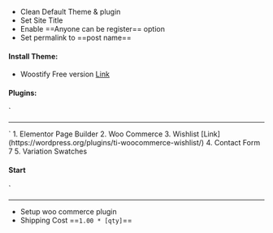 - Clean Default Theme & plugin
- Set Site Title
- Enable ==Anyone can be register== option
- Set permalink to ==post name==

#### Install Theme:
- Woostify Free version [Link](https://woostify.com/)

#### Plugins:
`
<hr>
`
1. Elementor Page Builder
2. Woo Commerce  
3.  Wishlist [Link](https://wordpress.org/plugins/ti-woocommerce-wishlist/)
4. Contact Form 7
5. Variation Swatches 

#### Start 
`
<hr>

- Setup woo commerce plugin
- Shipping Cost ==` 1.00 * [qty] `==



















